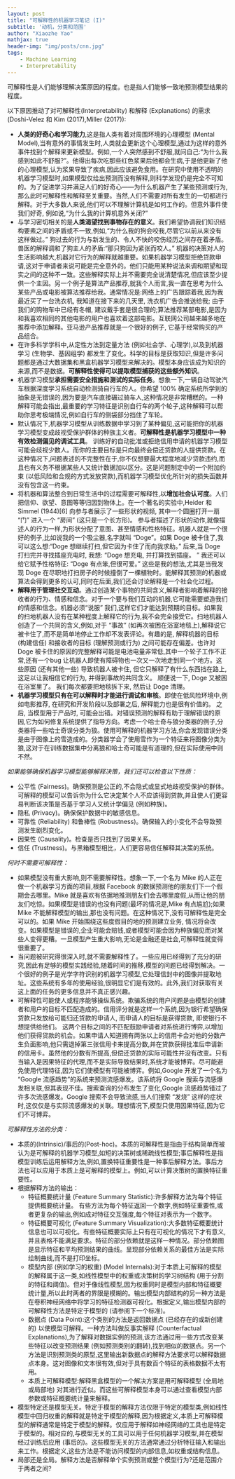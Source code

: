 ```yaml
---
layout: post
title: "可解释性的机器学习笔记 (I)"
subtitle: '动机，分类和范围'
author: "Xiaozhe Yao"
mathjax: true
header-img: "img/posts/cnn.jpg"
tags:
    - Machine Learning
    - Interpretability
---
```


可解释性是人们能够理解决策原因的程度。也是指人们能够一致地预测模型结果的程度。

以下原因推动了对可解释性(Interpretability) 和解释 (Explanations) 的需求 (Doshi-Velez 和 Kim (2017),Miller (2017)): 
* **人类的好奇心和学习能力**,这是指人类有着对周围环境的心理模型 (Mental Model),当有意外的事情发生时,人类就会更新这个心理模型,通过为这样的意外事件找到个解释来更新模型。例如,一个人突然感到不舒服,就问自己:“为什么我感到如此不舒服?”。他得出每次吃那些红色浆果后他都会生病,于是他更新了他的心理模型,认为浆果导致了疾病,因此应该避免食用。在研究中使用不透明的机器学习模型时,如果模型仅给出预测而没有解释,则科学发现仍是完全不可知的。为了促进学习并满足人们的好奇心——为什么机器产生了某些预测或行为,那么此时可解释性和解释至关重要。当然,人们不需要对所有发生的一切都进行解释。对于大多数人来说,他们可以不理解计算机是如何工作的。但意外事件使我们好奇, 例如说,“为什么我的计算机意外关闭?”
* 与学习密切相关的是**人类渴望找到事物存在的意义**。我们希望协调我们知识结构要素之间的矛盾或不一致,例如,“为什么我的狗会咬我,尽管它以前从来没有这样做过。” 狗过去的行为与新发生的、令人不快的咬伤经历之间存在着矛盾。兽医的解释调和了狗主人的矛盾:“那只狗因为紧张而咬人。” 机器的决策对人的生活影响越大,机器对它行为的解释就越重要。如果机器学习模型拒绝贷款申请,这对于申请者来说可能是完全意外的。他们只能用某种说法来调和期望和现实之间的这种不一致。这些解释实际上并不需要完全说清楚情况,但应该至少提供一个主因。另一个例子是算法产品推荐,就我个人而言,我一直在思考为什么某些产品或电影被算法推荐给我。通常情况是:网络上的广告跟踪着我,因为我最近买了一台洗衣机, 我知道在接下来的几天里, 洗衣机广告会推送给我; 由于我们的购物车中已经有冬帽, 建议戴手套是很合理的;算法推荐某部电影,是因为和我喜欢相同的其他电影的用户也喜欢着这部电影。互联网公司越来越多地在推荐中添加解释。亚马逊产品推荐就是一个很好的例子, 它基于经常购买的产品组合。
* 在许多科学学科中,从定性方法到定量方法 (例如社会学、心理学),以及到机器学习 (生物学、基因组学) 都发生了变化。科学的目标是获取知识,但是许多问题都是通过大数据集和黑盒机器学习模型来解决的。模型本身应该成为知识的来源,而不是数据。**可解释性使得可以提取模型捕获的这些额外知识**。
* 机器学习模型**承担需要安全措施和测试的实际任务**。想象一下,一辆自动驾驶汽车根据深度学习系统自动检测骑自行车的人。你希望 100% 确定系统所学到的抽象是无错误的,因为要是汽车直接碾过骑车人,这种情况是非常糟糕的。一种解释可能会指出,最重要的学习特征是识别自行车的两个轮子,这种解释可以帮助你思考极端情况,例如自行车的侧袋部分挡住了车轮。
* 默认情况下,机器学习模型从训练数据中学习到了某种偏见,这可能把你的机器学习模型变成歧视受保护群体的种族主义者。**可解释性是机器学习模型中一种有效检测偏见的调试工具**。
训练好的自动批准或拒绝信用申请的机器学习模型可能会歧视少数人。而你的主要目标是只向最终会偿还贷款的人提供贷款。在这种情况下,问题表述的不完整性在于,你不仅想要最大程度地减少贷款违约,而且也有义务不根据某些人又统计数据加以区分。这是问题制定中的一个附加约束 (以低风险和合规的方式发放贷款),而机器学习模型优化所针对的损失函数并没有包含这一约束。
* 将机器和算法整合到日常生活中的过程需要可解释性,以**增加社会认可度**。人们把信仰、欲望、意图等等归因到物体上。在一个著名的实验中,Heider 和 Simmel (1944)[6] 向参与者展示了一些形状的视频, 其中一个圆圈打开一扇 “门” 进入一个 “房间” (这只是一个长方形)。 参与者描述了形状的动作,就像描述人的行为一样,为形状分配了意图、甚至情感和性格特征。机器人就是一个很好的例子,比如说我的一个吸尘器,名字就叫 “Doge”。如果 Doge 被卡住了,我可以这么想:“Doge 想继续打扫,但它因为卡住了而向我求助。” 后来,当 Doge 打扫完并寻找插座充电时, 我想: “Doge 想充电, 并打算找到插座。 ” 我还可以给它赋予性格特征: “Doge 有点笨,但很可爱。” 这些是我的想法,尤其是当我发现 Doge 在尽职地打扫房子的时候撞倒了一棵植物时。能解释其预测的机器或算法会得到更多的认可,同时在后面,我们还会讨论解释是一个社会化过程。
* **解释用于管理社交互动**。通过创造某个事物的共同含义,解释者影响着解释的接收者的行为、情感和信念。对于一个要与我们互动的机器,它可能需要塑造我们的情感和信念。机器必须“说服” 我们,这样它们才能达到预期的目标。如果我的扫地机器人没有在某种程度上解释它的行为,我不会完全接受它。扫地机器人创造了一个共同的含义,例如,对于 “事故” (如再次被困在浴室地毯上),解释说它被卡住了,而不是简单地停止工作却不发表评论。有趣的是, 解释机器的目标 (构建信任) 和接收者的目标 (理解预测或行为) 之间可能存在偏差。也许对Doge 被卡住的原因的完整解释可能是电池电量非常低,其中一个轮子工作不正常,还有一个bug 让机器人即使有障碍物也一次又一次地走到同一个地方。这些原因 (还有其他一些) 导致机器人被卡住, 但它只解释了有什么东西挡在路上, 这足以让我相信它的行为, 并得到事故的共同含义。 顺便说一下, Doge 又被困在浴室里了。 我们每次都要把地毯拆下来, 然后让 Doge 清理。
* **机器学习模型只有在可以解释时才能进行调试和审核**。即使在低风险环境中,例如电影推荐, 在研究和开发阶段以及部署之后, 解释能力也是很有价值的。 之后, 当模型用于产品时, 可能会出错。对错误预测的解释有助于理解错误的原因,它为如何修复系统提供了指导方向。考虑一个哈士奇与狼分类器的例子,分类器将一些哈士奇误分类为狼。使用可解释的机器学习方法,你会发现错误分类是由于图像上的雪造成的。分类器学会了使用雪作为一个特征来将图像分类为狼,这对于在训练数据集中分离狼和哈士奇可能是有道理的,但在实际使用中则不然。


_如果能够确保机器学习模型能够解释决策，我们还可以检查以下性质：_
* 公平性 (Fairness)。确保预测是公正的,不会隐式或显式地歧视受保护的群体。可解释的模型可以告诉你为什么它决定某个人不应该得到贷款,并且使人们更容易判断该决策是否基于学习人又统计学偏见 (例如种族)。
* 隐私 (Privacy)。确保保护数据中的敏感信息。
* 可靠性 (Reliability) 和鲁棒性 (Robustness)。确保输入的小变化不会导致预测发生剧烈变化。
* 因果性 (Causality)。检查是否只找到了因果关系。
* 信任 (Trustness)。与黑箱模型相比，人们更容易信任解释其决策的系统。

_何时不需要可解释性：_
* 如果模型没有重大影响,则不需要解释性。想象一下,一个名为 Mike 的人正在做一个机器学习方面的项目,根据 Facebook 的数据预测他的朋友们下一个假期会去哪里。Mike 就是喜欢有依据地推测朋友们会去哪里度假,从而让他的朋友们吃惊。如果模型是错误的也没有问题(最坏的情况是,Mike 有点尴尬);如果 Mike 不能解释模型的输出,那也没有问题。在这种情况下,没有可解释性是完全可以的。如果 Mike 开始围绕这些度假目的地的预测建立业务, 情况将会改变。如果模型是错误的,企业可能会赔钱,或者模型可能会因为种族偏见而对某些人变得更糟。一旦模型产生重大影响,无论是金融还是社会,可解释性就变得很重要了。
* 当问题被研究得很深入时,就不需要解释性了。一些应用已经得到了充分的研究,因此有足够的模型实践经验,随着时间的推移,模型的问题已经得到解决。一个很好的例子是光学字符识别的机器学习模型,它处理信封中的图像并提取地址。这些系统有多年的使用经验,很明显它们是有效的。此外,我们对获取有关这上面的任务的更多信息并不真正感兴趣。
* 可解释性可能使人或程序能够操纵系统。欺骗系统的用户问题是由模型的创建者和用户的目标不匹配造成的。信用评分就是这样一个系统,因为银行希望确保贷款只发放给可能归还贷款的申请人, 而申请人的目标是获得贷款, 即使银行不想提供给他们。 这两个目标之间的不匹配鼓励申请者对系统进行博弈,以增加他们获得贷款的机会。如果申请人知道拥有两张以上的信用卡会对他的分数产生负面影响,他只需退掉第三张信用卡来提高分数,并在贷款获得批准后申请新的信用卡。虽然他的分数有所提高,但偿还贷款的实际可能性并没有改变。只有当输入是因果特征的代理,而不是实际导致结果时,系统才能被博弈。尽可能避免使用代理特征,因为它们使模型有可能被博弈。例如,Google 开发了一个名为 “Google 流感趋势”的系统来预测流感爆发。该系统将 Google 搜索与流感爆发相关联,但其表现不佳。搜索查询的分布发生了变化,Google 流感趋势错过了许多次流感爆发。Google 搜索不会导致流感,当人们搜索 “发烧” 这样的症状时,这仅仅是与实际流感爆发的关联。理想情况下,模型只使用因果特征,因为它们不可博弈。

_可解释性方法的分类：_

* 本质的(Intrinsic)/事后的(Post-hoc)。本质的可解释性是指由于结构简单而被认为是可解释的机器学习模型,如短的决策树或稀疏线性模型;事后解释性是指模型训练后运用解释方法,例如,置换特征重要性是一种事后解释方法。事后方法也可以应用于本质上是可解释的模型上。例如,可以计算决策树的置换特征重要性。
* 根据解释方法的输出：
  * 特征概要统计量 (Feature Summary Statistic):许多解释方法为每个特征提供概要统计量。
有些方法为每个特征返回一个数字,例如特征重要性,或者更复杂的输出,例如成对特征交互强度,每个特征对表示为一个数字。
  * 特征概要可视化 (Feature Summary Visualization):大多数特征概要统计信息也可以可视化。有些特征概要实际上只有在可视化的情况下才有意义,并且表格不能满足要求。特征的部分依赖就是这样一种情况。部分依赖图是显示特征和平均预测结果的曲线。呈现部分依赖关系的最佳方法是实际绘制曲线,而不是打印坐标。
  * 模型内部 (例如学习的权重) (Model Internals):对于本质上可解释的模型的解释属于这一类,如线性模型中的权重或决策树的学习树结构 (用于分割的特征和阈值)。但对于像线性模型,因为权重同时是模型内部和特征概要统计量,所以此时两者的界限是模糊的。输出模型内部结构的另一种方法是在卷积神经网络中将学习的特征检测器可视化。根据定义,输出模型内部的可解释性方法是特定于模型的 (请参阅下一个标准)。
  * 数据点 (Data Point):这个类别的方法是返回数据点 (已经存在的或新创建的) 以使模型可解释。一种方法叫做反事实解释 (Counterfactual Explanations),为了解释对数据实例的预测,该方法通过用一些方式改变某些特征以改变预测结果 (例如预测类别的翻转),找到相似的数据点。另一个方法是识别预测类的原型,这里输出新数据点的解释方法要求可以解释数据点本身。这对图像和文本很有效,但对于具有数百个特征的表格数据不太有用。
  * 本质上可解释模型:解释黑盒模型的一个解决方案是用可解释模型 (全局地或局部地) 对其进行近似。而这些可解释模型本身可以通过查看模型内部参数或特征概要统计量来解释。
* 模型特定还是模型无关。特定于模型的解释方法仅限于特定的模型类,例如线性模型中回归权重的解释就是特定于模型的解释,因为根据定义,本质上可解释模型的解释通常是特定于模型的解释。仅应用于解释如神经网络的工具也是特定于模型的。相对应的,与模型无关的工具可以用于任何机器学习模型,并在模型经过训练后应用 (事后的)。这些模型无关的方法通常通过分析特征输入和输出来工作。根据定义,这些方法是不能访问模型的内部信息,如权重或结构信息。
* 局部还是全局。解释方法是否解释单个实例预测或整个模型行为?还是范围介于两者之间?